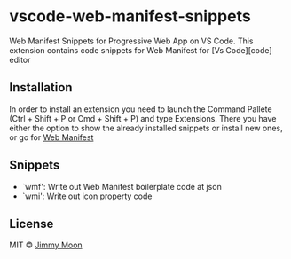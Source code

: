 # vscode-web-manifest-snippets

Web Manifest Snippets for Progressive Web App on VS Code. This extension contains code snippets for Web Manifest for [Vs Code][code] editor
​
## Installation

In order to install an extension you need to launch the Command Pallete (Ctrl + Shift + P or Cmd + Shift + P) and type Extensions.
There you have either the option to show the already installed snippets or install new ones, or go for [Web Manifest](https://marketplace.visualstudio.com/items?itemName=ragingwind.web-manifest-snippets)

## Snippets

- `wmf': Write out Web Manifest boilerplate code at json
- `wmi': Write out icon property code

## License

MIT © [Jimmy Moon](http://ragingwind.me)